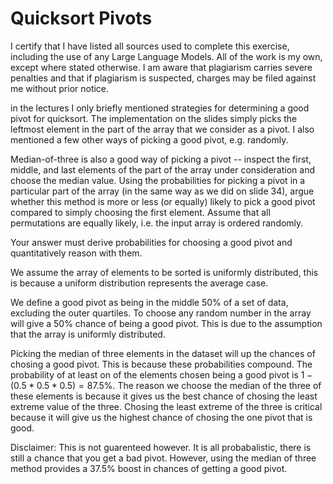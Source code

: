 # Quicksort Pivots
I certify that I have listed all sources used to complete this exercise, including the use of any Large Language Models. All of the work is my own, except where stated otherwise. I am aware that plagiarism carries severe penalties and that if plagiarism is suspected, charges may be filed against me without prior notice.

in the lectures I only briefly mentioned strategies for determining a good pivot
for quicksort. The implementation on the slides simply picks the leftmost
element in the part of the array that we consider as a pivot. I also mentioned a
few other ways of picking a good pivot, e.g. randomly.

Median-of-three is also a good way of picking a pivot -- inspect the first,
middle, and last elements of the part of the array under consideration and
choose the median value. Using the probabilities for picking a pivot in a
particular part of the array (in the same way as we did on slide 34), argue
whether this method is more or less (or equally) likely to pick a good pivot
compared to simply choosing the first element. Assume that all permutations are
equally likely, i.e. the input array is ordered randomly.

Your answer must derive probabilities for choosing a good pivot and
quantitatively reason with them.

We assume the array of elements to be sorted is uniformly distributed, this is
because a uniform distribution represents the average case. 


We define a good pivot as being in the middle 50% of a set of data, excluding
the outer quartiles. To choose any random number in the array will give a 50%
chance of being a good pivot. This is due to the assumption that the array is
uniformly distributed.


Picking the median of three elements in the dataset will up the chances of
chosing a good pivot. This is because these probabilities compound. The probability
of at least on of the elements chosen being a good pivot is $1 - (0.5 * 0.5 * 0.5) = 87.5$%.
The reason we choose the median of the three of these elements is because it gives
us the best chance of chosing the least extreme value of the three. Chosing the least
extreme of the three is critical because it will give us the highest chance of chosing
the one pivot that is good.


Disclaimer: This is not guarenteed however. It is all probabalistic, there is still a chance
that you get a bad pivot. However, using the median of three method provides a 37.5% boost in
chances of getting a good pivot.
